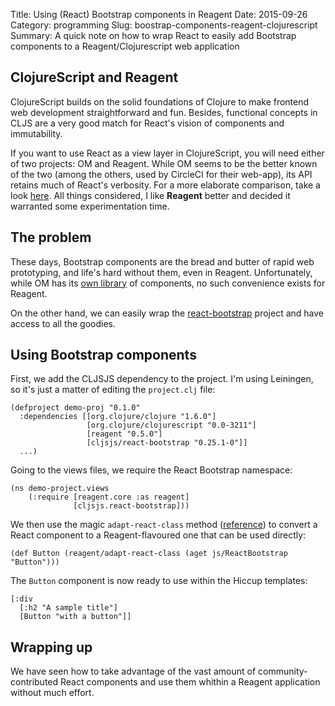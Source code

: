 Title: Using (React) Bootstrap components in Reagent
Date: 2015-09-26
Category: programming
Slug: boostrap-components-reagent-clojurescript
Summary: A quick note on how to wrap React to easily add Bootstrap components to a Reagent/Clojurescript web application

## ClojureScript and Reagent

ClojureScript builds on the solid foundations of Clojure to make frontend web development straightforward and fun. Besides, functional concepts in CLJS are a very good match for React's vision of components and immutability.

If you want to use React as a view layer in ClojureScript, you will need either of two projects: OM and Reagent. While OM seems to be the better known of the two (among the others, used by CircleCI for their web-app), its API retains much of React's verbosity. For a more elaborate comparison, take a look [here](http://theatticlight.net/posts/Om-and-Reagent/). All things considered, I like **Reagent** better and decided it warranted some experimentation time.

## The problem

These days, Bootstrap components are the bread and butter of rapid web prototyping, and life's hard without them, even in Reagent. Unfortunately, while OM has its [own library](https://github.com/racehub/om-bootstrap) of components, no such convenience exists for Reagent.

On the other hand, we can easily wrap the [react-bootstrap](https://react-bootstrap.github.io/) project and have access to all the goodies.

## Using Bootstrap components

First, we add the CLJSJS dependency to the project. I'm using Leiningen, so it's just a matter of editing the `project.clj` file:

    (defproject demo-proj "0.1.0"
      :dependencies [[org.clojure/clojure "1.6.0"]
                     [org.clojure/clojurescript "0.0-3211"]
                     [reagent "0.5.0"]
                     [cljsjs/react-bootstrap "0.25.1-0"]]
      ...)

Going to the views files, we require the React Bootstrap namespace:

    (ns demo-project.views
        (:require [reagent.core :as reagent]
                  [cljsjs.react-bootstrap]))

We then use the magic `adapt-react-class` method ([reference](https://reagent-project.github.io/news/news050.html)) to convert a React component to a Reagent-flavoured one that can be used directly:

    (def Button (reagent/adapt-react-class (aget js/ReactBootstrap "Button")))

The `Button` component is now ready to use within the Hiccup templates:

    [:div
      [:h2 "A sample title"]
      [Button "with a button"]]

## Wrapping up
We have seen how to take advantage of the vast amount of community-contributed React components and use them whithin a Reagent application without much effort.